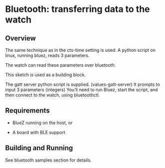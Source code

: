 # Bluetooth: transferring data to the watch

## Overview

The same technique as in the cts-time setting is used.
A python script on linux, running bluez, reads 3 parameters.

The watch can read these parameters over bluetooth.

This sketch is used as a building block.

The gatt server python script is supplied. (values-gatt-server)
It prompts to input 3 parameters (integers)
You’ll need to run Bluez, start the script, and then connect to the watch, using bluetoothctl.

## Requirements


* BlueZ running on the host, or


* A board with BLE support

## Building and Running

See bluetooth samples section for details.
